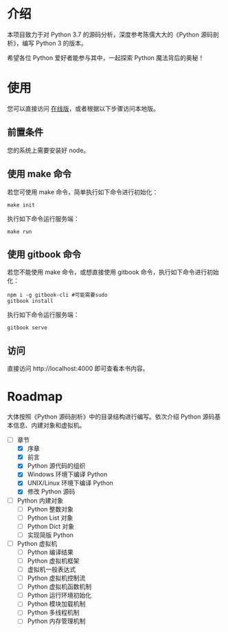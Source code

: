 # 介绍

本项目致力于对 Python 3.7 的源码分析，深度参考陈儒大大的《Python 源码剖析》，编写 Python 3 的版本。

希望各位 Python 爱好者能参与其中，一起探索 Python 魔法背后的奥秘！

# 使用

您可以直接访问 [在线版](https://flaggo.github.io/python3-source-code-analysis/)，或者根据以下步骤访问本地版。

## 前置条件

您的系统上需要安装好 node。

## 使用 make 命令

若您可使用 make 命令，简单执行如下命令进行初始化：

```console
make init
```

执行如下命令运行服务端：

```console
make run
```

## 使用 gitbook 命令

若您不能使用 make 命令，或想直接使用 gitbook 命令，执行如下命令进行初始化：

```console
npm i -g gitbook-cli #可能需要sudo
gitbook install
```

执行如下命令运行服务端：

```console
gitbook serve
```

## 访问

直接访问 http://localhost:4000 即可查看本书内容。

# Roadmap

大体按照《Python 源码剖析》中的目录结构进行编写。依次介绍 Python 源码基本信息、内建对象和虚拟机。

- [ ] 章节
    - [x] 序章
    - [x] 前言
    - [x] Python 源代码的组织
    - [x] Windows 环境下编译 Python
    - [x] UNIX/Linux 环境下编译 Python
    - [x] 修改 Python 源码
- [ ] Python 内建对象
    - [ ] Python 整数对象
    - [ ] Python List 对象
    - [ ] Python Dict 对象
    - [ ] 实现简版 Python
- [ ] Python 虚拟机
    - [ ] Python 编译结果
    - [ ] Python 虚拟机框架
    - [ ] 虚拟机一般表达式
    - [ ] Python 虚拟机控制流
    - [ ] Python 虚拟机函数机制
    - [ ] Python 运行环境初始化
    - [ ] Python 模块加载机制
    - [ ] Python 多线程机制
    - [ ] Python 内存管理机制
